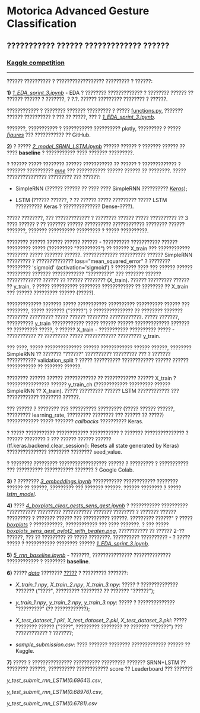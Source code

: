 # Motorica Advanced Gesture Classification

## ??????????? ?????? ????????????? ??????
### [Kaggle competition](https://www.kaggle.com/competitions/motorica-advanced-gesture-classification/leaderboard?)
__________________________________________

?????? ?????????? ? ?????????????????? ????????? ? ??????:

**1)** [*1_EDA_sprint_3.ipynb*](https://github.com/Alex1iv/Motorica_3/blob/main/1_EDA_sprint_3.ipynb) - EDA ? ???????? ????????????? ? ???????? ?????? ?? ?????? ?????? ? ???????, ? ?.?. ?????? ????????? ???????? ? ??????.

???????????? ? ???????? ??????? ????????? ? ????? [functions.py](https://github.com/Alex1iv/Motorica_3/blob/main/functions.py), ??????? ?????? ?????????? ? ??? ?? ?????, ??? ? [*1_EDA_sprint_3.ipynb*](https://github.com/Alex1iv/Motorica_3/blob/main/1_EDA_sprint_3.ipynb).

???????, ??????????? ? ??????????? ?????????? plotly, ????????? ? ????? [*figures*](https://github.com/Alex1iv/Motorica_3/tree/main/figures) ??? ??????????? ?? GitHub.

**2)** ? ????? [*2_model_SRNN_LSTM.ipynb*](https://github.com/Alex1iv/Motorica_3/blob/main/2_model_SRNN_LSTM.ipynb) ?????? ?????? ? ??????? ?????? ?? ???? **baseline** ? ??????????? ???? ??????? ?????????. 

? ?????? ????? ???????? ?????? ??????????? ?? ?????? ? ????????????? ? ??????? ?????????? [*mne*](https://mne.tools/stable/index.html) ??? ??????????? ?????? ?????? ?? ????????. ????? ??????????????? ????????? ??? ??????: 

- SimpleRNN (?????? ?????? ?? ???? ???? SimpleRNN ?????????? [*Keras*](https://keras.io/)); 

- LSTM (?????? ??????, ? ?? ?????? ????? ????????? ????? LSTM ?????????? Keras ? ?????????????? Dense-????). 

????? ????????, ??? ????????????? ? ???????? ?????? ????? ?????????? ?? 3 ???? ?????? ? ?? ??????? ?????? ?????????? ???????????? ???????? ?????? ???????, ??????? ?????????? ????????? ? ????? ??????????. 

???????? ?????? ?????? ?????? ?????? - ?????????? ??????????? ?????? ????????? ????? (????????? "?????????") ?? ?????? X_train ??? ???????????? ???????? ????? ??????? ??????. ????????????? ?????????? ?????? SimpleRNN ????????? ? ?????????????? loss="mean_squared_error" ? ???????? ????????? 'sigmoid' (activation='sigmoid') ? ???????? ???? ??? ?????? ?????? ????????? ??????? ???????????? "?????????" ??? ??????? ?????? ????????????? ?????? ?? ?????? ???????? (X_train). ?????? ????????? ?????? ?? y_train, ? ????? ?????????? ???????? ???????????? ?? ???????? ?? X_train ??? ?????? ????????? ?????? (?????). 

????????????? ??????? ????? ??????????? ?????????? ?????????? ?????? ??? ????????, ????? ??????? ("?????") ? ??????????????? ?? ???????? ??????? ???????? ????????? ????? ?????? ???????? ????????????. ????? ???????, ?????????? y_train ???????????? ????? ?????? ?????? ????????????? ??????? ?? ????????? ?????, ? ?????? X_train - ??????????? ?????????? ????? - ??????????? ?? ????????? ????? ???????????? ????????? y_train. 

??? ????, ????? ?????????????? ?????? ???????????? ?????? ??????, ???????? SimpleRNN ?? ??????? "??????" ?????????? ????????? ??? ? ??????? ??????????? validation_split ? ????? ?????????? ???????????? ?????? ?????? ??????????? ?? ??????? ??????. 

???????? ?????? ?????? ???????????? ?? ???????????? ?????? X_train ? ???????????????? ?????? y_train_ch (???????????? ????????? ?????? SimpleRNN ?? X_train). ????? ????????? ?????? LSTM ???????????? ??? ???????????? ???????? ??????. 

??? ?????? ? ???????? ??? ?????????? ????????? (????? ?????? ??????, ????????? learning_rate, ????????? ???????? ??? ?????? ?? ?????) ???????????? ????? ??????? *callbacks* ?????????? Keras.

? ????? ??????????? ???????????? ??????????? ? ??????? ??????????????? ? ?????? ???????? ? ??? ?????? ?????? ?????? (tf.keras.backend.clear_session(): Resets all state generated by Keras) ??????????????? ???????? ???????? seed_value.  

? ???????? ????????? ?????????????????? ?????? ? ????????? ? ??????????? ??? ?????????? ??????????? ??????? ? Google Colab.

**3)** ? ???????? [*3_embeddings.ipynb*](https://github.com/Alex1iv/Motorica_3/blob/main/3_embeddings.ipynb) ??????????? ???????????? ???????? ?????? ?? ??????, ????????? ??? ??????? ??????. ?????? ???????? ? ????? [*lstm_model*](https://github.com/Alex1iv/Motorica_3/tree/main/lstm_model).

**4)** ???? [*4_boxplots_clear_gests_sens_gest.ipynb*](https://github.com/Alex1iv/Motorica_3/blob/main/4_boxplots_clear_gests_sens_gest.ipynb) ? ??????????? ?????????? "?????????? ????????? ??????????? ??????? ???????? ? ??????? ?????? ????????? ? ??????? ?????? ??? ?????????? ??????. ????????? ??????" ? ????? [*boxplots*](https://github.com/Alex1iv/Motorica_3/tree/main/boxplots) ? ???????????, ???????????? ??? ???? ???????. ? ??? ????? [*boxplots_sens_gest_pylot2_with_beaten.png*](https://github.com/Alex1iv/Motorica_3/blob/main/boxplots/boxplots_sens_gest_pylot2_with_beaten.png), ??????????? ?? ?????? 2-?? ??????, ??? ?? ????????? ?? ????? ????????. ?????????? ?????????? - ? ????? ????? ? ??????????? ???????? ?????? [*1_EDA_sprint_3.ipynb*](https://github.com/Alex1iv/Motorica_3/blob/main/1_EDA_sprint_3.ipynb).

**5)** [*5_rnn_baseline.ipynb*](https://github.com/Alex1iv/Motorica_3/blob/main/5_rnn_baseline.ipynb) - ???????, ??????????????? ?????????????? ???????????? ? ???????? **baseline**.   

**6)** ????? [*data*](https://github.com/Alex1iv/Motorica_3/tree/main/data) ???????? [?????](https://github.com/Alex1iv/Motorica_3/tree/main/data) ? ????????? ???????:

- *X_train_1.npy*, *X_train_2.npy*, *X_train_3.npy*: ????? ? ?????????????? ??????? ("????", ????????? ???????? ?? ??????? "??????");

- *y_train_1.npy*, *y_train_2.npy*, *y_train_3.npy*: ????? ? ?????????????? "?????????" (?? ????????????);

- *X_test_dataset_1.pkl*, *X_test_dataset_2.pkl*, *X_test_dataset_3.pkl*: ????? ???????? ?????? ("????", ????????? ???????? ?? ??????? "??????") ??? ???????????? ? ???????;

- *sample_submission.csv*: ???? ??????? ???????? ????????????? ?????? ?? Kaggle.

**7)** ????? ? ??????????????? ?????????? ????????? ??????? SRNN+LSTM ?? ???????? ??????, ?????????? ???????????? score ?? Leaderboard ??? ??????? 

*y_test_submit_rnn_LSTM(0.69641).csv*,

*y_test_submit_rnn_LSTM(0.68976).csv*,

*y_test_submit_rnn_LSTM(0.6781).csv*
